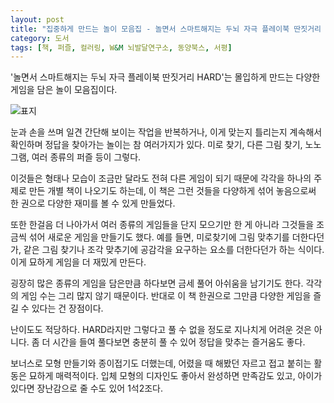 ```yaml
---
layout: post
title: "집중하게 만드는 놀이 모음집 - 놀면서 스마트해지는 두뇌 자극 플레이북 딴짓거리 HARD"
category: 도서
tags: [책, 퍼즐, 컬러링, W&M 뇌발달연구소, 동양북스, 서평]
---
```


'놀면서 스마트해지는 두뇌 자극 플레이북 딴짓거리 HARD'는
몰입하게 만드는 다양한 게임을 담은 놀이 모음집이다.

![표지](https://lh3.googleusercontent.com/Ka9XN7CV8-ZLmA1eai2TkEgrX11fMpCwuf1-14gtT9iiF5PjkEtyXIzw5crSWxieDN9awKxqkmeAZg=s480)

눈과 손을 쓰며 일견 간단해 보이는 작업을 반복하거나,
이게 맞는지 틀리는지 계속해서 확인하며
정답을 찾아가는 놀이는 참 여러가지가 있다.
미로 찾기, 다른 그림 찾기, 노노그램, 여러 종류의 퍼즐 등이 그렇다.

이것들은 형태나 모습이 조금만 달라도 전혀 다른 게임이 되기 때문에
각각을 하나의 주제로 만든 개별 책이 나오기도 하는데,
이 책은 그런 것들을 다양하게 섞어 놓음으로써
한 권으로 다양한 재미를 볼 수 있게 만들었다.

또한 한걸음 더 나아가서
여러 종류의 게임들을 단지 모으기만 한 게 아니라
그것들을 조금씩 섞어 새로운 게임을 만들기도 했다.
예를 들면, 미로찾기에 그림 맞추기를 더한다던가,
같은 그림 찾기나 조각 맞추기에 공감각을 요구하는 요소를 더한다던가 하는 식이다.
이게 묘하게 게임을 더 재밌게 만든다.

굉장히 많은 종류의 게임을 담은만큼 하다보면 금세 풀어 아쉬움을 남기기도 한다.
각각의 게임 수는 그리 많지 않기 때문이다.
반대로 이 책 한권으로 그만큼 다양한 게임을 즐길 수 있다는 건 장점이다.

난이도도 적당하다.
HARD라지만 그렇다고 풀 수 없을 정도로 지나치게 어려운 것은 아니다.
좀 더 시간을 들여 풀다보면 충분히 풀 수 있어 정답을 맞추는 즐거움도 좋다.

보너스로 모형 만들기와 종이접기도 더했는데,
어렸을 때 해봤던 자르고 접고 붙히는 활동은 묘하게 매력적이다.
입체 모형의 디자인도 좋아서 완성하면 만족감도 있고,
아이가 있다면 장난감으로 줄 수도 있어 1석2조다.

